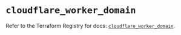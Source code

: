 # `cloudflare_worker_domain`

Refer to the Terraform Registry for docs: [`cloudflare_worker_domain`](https://registry.terraform.io/providers/cloudflare/cloudflare/4.24.0/docs/resources/worker_domain).
